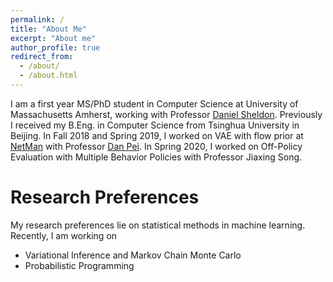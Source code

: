 ```yaml
---
permalink: /
title: "About Me"
excerpt: "About me"
author_profile: true
redirect_from: 
  - /about/
  - /about.html
---
```


I am a first year MS/PhD student in Computer Science at University of Massachusetts Amherst, working with Professor [Daniel Sheldon](https://people.cs.umass.edu/~sheldon/index.html). Previously I received my B.Eng. in Computer Science from Tsinghua University in Beijing. In Fall 2018 and Spring 2019, I worked on VAE with flow prior at [NetMan](http://netman.aiops.org) with Professor [Dan Pei](https://netman.aiops.org/~peidan/). In Spring 2020, I worked on Off-Policy Evaluation with Multiple Behavior Policies with Professor Jiaxing Song. 

Research Preferences
======
My research preferences lie on statistical methods in machine learning. Recently, I am working on
+ Variational Inference and Markov Chain Monte Carlo
+ Probabilistic Programming


